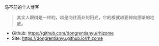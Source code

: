 马不前的个人博客

> 其实人跟树是一样的，越是向往高处的阳光，它的根就越要伸向黑暗的地底。

- Github: https://github.com/dongrentianyu/rhizome
- Site: https://dongrentianyu.github.io/rhizome

